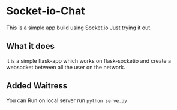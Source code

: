 # Socket-io-Chat
This is a simple app build using Socket.io  Just trying it out.

## What it does
it is a simple flask-app which works on flask-socketio and create a websocket between all the user on the network.

## Added Waitress
You can Run on local server run ```python serve.py```
